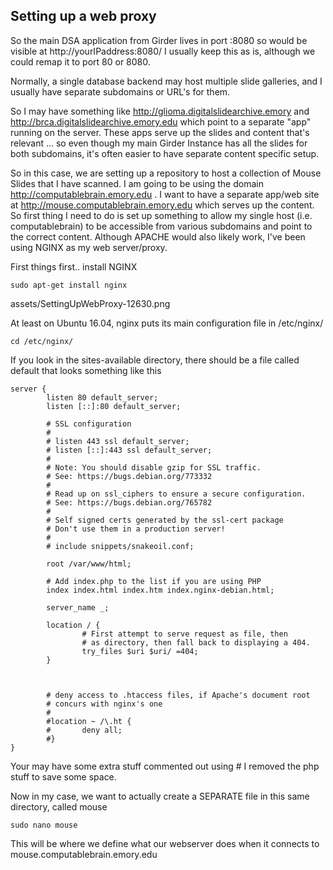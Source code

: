 ## Setting up a web proxy

So the main DSA application from Girder lives in port :8080 so would be visible at
http://yourIPaddress:8080/
I usually keep this as is, although we could remap it to port 80 or 8080.

Normally, a single database backend may host multiple slide galleries, and I usually have separate subdomains or URL's for them.

So I may have something like  http://glioma.digitalslidearchive.emory and http://brca.digitalslidearchive.emory.edu  which point to a separate "app" running on the server.  These apps serve up the slides and content that's relevant ... so even though my main Girder Instance has all the slides for both subdomains, it's often easier to have separate content specific setup.

So in this case, we are setting up a repository to host a collection of Mouse Slides that I have scanned.  I am going to be using the domain  http://computablebrain.emory.edu .  I want to have a separate app/web site at http://mouse.computablebrain.emory.edu which serves up the content.  So first thing I need to do is set up something to allow my single host (i.e. computablebrain) to be accessible from various subdomains and point to the correct content.  Although APACHE would also likely work, I've been using NGINX as my web server/proxy.

First things first.. install NGINX

```sudo apt-get install nginx```

assets/SettingUpWebProxy-12630.png

At least on Ubuntu 16.04, nginx puts its main configuration file in /etc/nginx/

```cd /etc/nginx/```

If you look in the sites-available directory, there should be a file called default
that looks something like this

```
server {
        listen 80 default_server;
        listen [::]:80 default_server;

        # SSL configuration
        #
        # listen 443 ssl default_server;
        # listen [::]:443 ssl default_server;
        #
        # Note: You should disable gzip for SSL traffic.
        # See: https://bugs.debian.org/773332
        #
        # Read up on ssl_ciphers to ensure a secure configuration.
        # See: https://bugs.debian.org/765782
        #
        # Self signed certs generated by the ssl-cert package
        # Don't use them in a production server!
        #
        # include snippets/snakeoil.conf;

        root /var/www/html;

        # Add index.php to the list if you are using PHP
        index index.html index.htm index.nginx-debian.html;

        server_name _;

        location / {
                # First attempt to serve request as file, then
                # as directory, then fall back to displaying a 404.
                try_files $uri $uri/ =404;
        }



        # deny access to .htaccess files, if Apache's document root
        # concurs with nginx's one
        #
        #location ~ /\.ht {
        #       deny all;
        #}
}
```

Your may have some extra stuff commented out using # I removed the php stuff to save some space.

Now in my case, we want to actually create a SEPARATE file in this same directory, called
mouse

```sudo nano mouse```

This will be where we define what our webserver does when it connects to mouse.computablebrain.emory.edu
